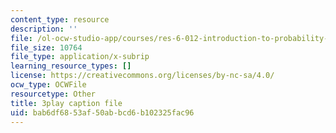 ```yaml
---
content_type: resource
description: ''
file: /ol-ocw-studio-app/courses/res-6-012-introduction-to-probability-spring-2018/bab6df6853af50abbcd6b102325fac96_27d9Gew3llM.vtt
file_size: 10764
file_type: application/x-subrip
learning_resource_types: []
license: https://creativecommons.org/licenses/by-nc-sa/4.0/
ocw_type: OCWFile
resourcetype: Other
title: 3play caption file
uid: bab6df68-53af-50ab-bcd6-b102325fac96
---
```

